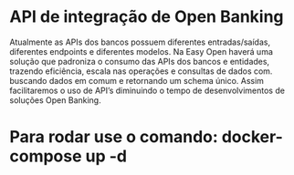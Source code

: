 # API de integração de Open Banking

Atualmente as APIs dos bancos possuem diferentes entradas/saídas, diferentes endpoints e diferentes modelos. Na Easy Open haverá uma solução que padroniza o consumo das APIs dos bancos e entidades, trazendo eficiência, escala nas operações e consultas de dados com.
buscando dados em comum e retornando um schema único. Assim facilitaremos  o uso de API’s diminuindo o tempo de desenvolvimentos de soluções Open Banking.

# Para rodar use o comando: docker-compose up -d
